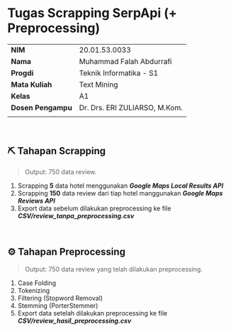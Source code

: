 # Tugas Scrapping SerpApi (+ Preprocessing)

|   |   |
|---|---|
|__NIM__| 20.01.53.0033 |
|__Nama__| Muhammad Falah Abdurrafi |
|__Progdi__| Teknik Informatika - S1 |
|__Mata Kuliah__| Text Mining |
|__Kelas__| A1 |
|__Dosen Pengampu__| Dr. Drs. ERI ZULIARSO, M.Kom. |
|   |   |

<br>

## :pick: Tahapan Scrapping
> Output: 750 data review.
1. Scrapping **5** data hotel menggunakan **_Google Maps Local Results API_**
2. Scrapping **150** data review dari tiap hotel manggunakan **_Google Maps Reviews API_**
3. Export data sebelum dilakukan preprocessing ke file _**CSV/review_tanpa_preprocessing.csv**_

<br>

## :gear: Tahapan Preprocessing
> Output: 750 data review yang telah dilakukan preprocessing.
1. Case Folding
2. Tokenizing
3. Filtering (Stopword Removal)
4. Stemming (PorterStemmer)
5. Export data setelah dilakukan preprocessing ke file _**CSV/review_hasil_preprocessing.csv**_